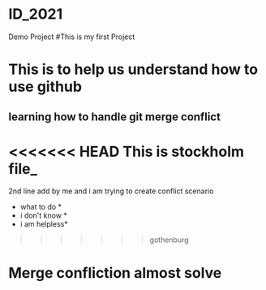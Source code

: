 # ID_2021
Demo Project
#This is my first Project
# This is to help us understand how to use github
## learning how to handle git merge conflict
<<<<<<< HEAD
This is stockholm file_
=======
2nd line add by me and i am trying to create conflict scenario
* what to do *
* i don't know *
* i am helpless*
>>>>>>> gothenburg




# Merge confliction almost solve
